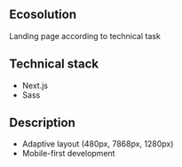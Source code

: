 ## Ecosolution

Landing page according to technical task

## Technical stack

- Next.js
- Sass

## Description

- Adaptive layout (480px, 7868px, 1280px)
- Mobile-first development
